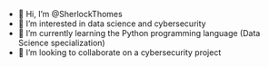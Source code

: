 - 👋 Hi, I’m @SherlockThomes
- 👀 I’m interested in data science and cybersecurity
- 🌱 I’m currently learning the Python programming language (Data Science specialization)
- 💞️ I’m looking to collaborate on a cybersecurity project 

<!---
SherlockThomes/SherlockThomes is a ✨ special ✨ repository because its `README.md` (this file) appears on your GitHub profile.
You can click the Preview link to take a look at your changes.
--->
